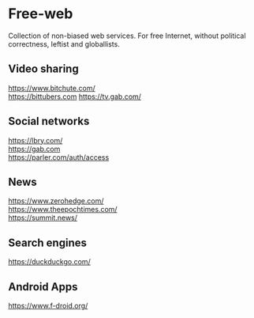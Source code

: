 # Free-web
Collection of non-biased web services. For free Internet, without political correctness, leftist and globallists.

## Video sharing
https://www.bitchute.com/<br/>
https://bittubers.com
https://tv.gab.com/

## Social networks
https://lbry.com/<br/>
https://gab.com <br/>
https://parler.com/auth/access

## News
https://www.zerohedge.com/ <br/>
https://www.theepochtimes.com/ <br/>
https://summit.news/

## Search engines
https://duckduckgo.com/

## Android Apps
https://www.f-droid.org/
